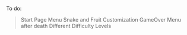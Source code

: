 To do:
 >Start Page Menu
 >Snake and Fruit Customization
 >GameOver Menu after death
 >Different Difficulty Levels